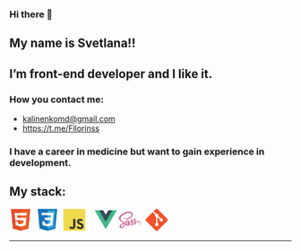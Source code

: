 ### Hi there 👋
## My name is Svetlana!!
## I’m front-end developer and I like it.

### How you contact me: 
- kalinenkomd@gmail.com
- https://t.me/Fllorinss

### I have a career in medicine but want to gain experience in development. 

## My stack:

<div>
  <img src="https://github.com/devicons/devicon/blob/master/icons/html5/html5-original.svg" title="html5" alt="html5" width="40" height="40"/>&nbsp
  <img src="https://github.com/devicons/devicon/blob/master/icons/css3/css3-original.svg" title="css" alt="css" width="40" height="40"/>&nbsp
  <img src="https://github.com/devicons/devicon/blob/master/icons/javascript/javascript-original.svg" title="javascript" alt="javascript" width="40" height="40"/>&nbsp
   &nbsp
  <img src="https://raw.githubusercontent.com/devicons/devicon/55609aa5bd817ff167afce0d965585c92040787a/icons/vuejs/vuejs-original.svg" title="vuejs" alt="vue" width="40" height="40" />
  <img src="https://github.com/devicons/devicon/blob/master/icons/sass/sass-original.svg" title="sass/scss" alt="sass/scss" width="40" height="40"/>&nbsp
  <img src="https://github.com/devicons/devicon/blob/master/icons/git/git-original.svg" title="git" alt="git" width="40" height="40"/>&nbsp;
</div>

---


